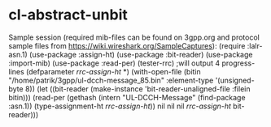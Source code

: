 # cl-abstract-unbit
Sample session (required mib-files can be found on 3gpp.org and protocol sample files from https://wiki.wireshark.org/SampleCaptures):
(require :lalr-asn.1)
(use-package :assign-ht)
(use-package :bit-reader)
(use-package :import-mib)
(use-package :read-per)
(tester-rrc) ;will output 4 progress-lines
(defparameter *rrc-assign-ht* *)
(with-open-file (bitin "/home/patrik/3gpp/ul-dcch-message_85.bin" :element-type '(unsigned-byte 8))
	   (let ((bit-reader (make-instance 'bit-reader-unaligned-file :filein bitin)))
	     (read-per (gethash (intern "UL-DCCH-Message" (find-package :asn.1)) (type-assignment-ht *rrc-assign-ht*)) nil nil nil *rrc-assign-ht* bit-reader)))
